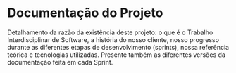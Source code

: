 # Documentação do Projeto

Detalhamento da razão da existência deste projeto: o que é o Trabalho Interdisciplinar de Software, a história do nosso cliente, nosso progresso durante as diferentes etapas de desenvolvimento (sprints), nossa referência teórica e tecnologias utilizadas. Presente também as diferentes versões da documentação feita em cada Sprint.